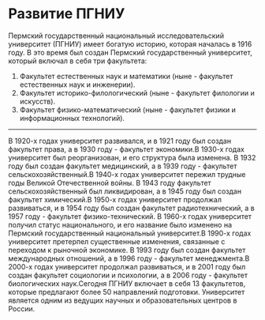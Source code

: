 # Развитие ПГНИУ

Пермский государственный национальный исследовательский университет (ПГНИУ) имеет богатую историю, которая началась в 1916 году. В это время был создан Пермский государственный университет, который включал в себя три факультета:

1. Факультет естественных наук и математики (ныне - факультет естественных наук и инженерии).
2. Факультет историко-филологический (ныне - факультет филологии и искусств).
3. Факультет физико-математический (ныне - факультет физики и информационных технологий).

---

В 1920-х годах университет развивался, и в 1921 году был создан факультет права, а в 1930 году - факультет экономики.В 1930-х годах университет был реорганизован, и его структура была изменена. В 1932 году был создан факультет медицинский, а в 1939 году - факультет сельскохозяйственный.В 1940-х годах университет пережил трудные годы Великой Отечественной войны. В 1943 году факультет сельскохозяйственный был ликвидирован, а в 1945 году был создан факультет химический.В 1950-х годах университет продолжал развиваться, и в 1954 году был создан факультет радиотехнический, а в 1957 году - факультет физико-технический. В 1960-х годах университет получил статус национального, и его название было изменено на Пермский государственный национальный университет.В 1990-х годах университет претерпел существенные изменения, связанные с переходом к рыночной экономике. В 1993 году был создан факультет международных отношений, а в 1996 году - факультет менеджмента.В 2000-х годах университет продолжал развиваться, и в 2001 году был создан факультет социологии и психологии, а в 2006 году - факультет биологических наук.Сегодня ПГНИУ включает в себя 13 факультетов, которые предлагают более 50 направлений подготовки. Университет является одним из ведущих научных и образовательных центров в России.

